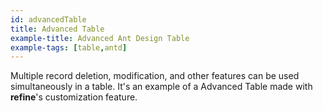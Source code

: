 ```yaml
---
id: advancedTable
title: Advanced Table
example-title: Advanced Ant Design Table
example-tags: [table,antd]
---
```


Multiple record deletion, modification, and other features can be used simultaneously in a table. It's an example of a Advanced Table made with **refine**'s customization feature.

<CodeSandboxExample path="table-antd-advanced" />
